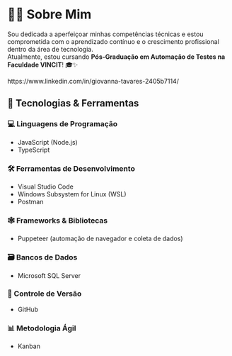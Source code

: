 <h1>👩‍💻 Sobre Mim</h1>
<p>
Sou dedicada a aperfeiçoar minhas competências técnicas e estou comprometida com o aprendizado contínuo e o crescimento profissional dentro da área de tecnologia.<br>
Atualmente, estou cursando <strong>Pós-Graduação em Automação de Testes na Faculdade VINCIT</strong>! 🎓✨
</p>
https://www.linkedin.com/in/giovanna-tavares-2405b7114/
<h2>🧠 Tecnologias & Ferramentas</h2>

<h3>💻 Linguagens de Programação</h3>
<ul>
  <li>JavaScript (Node.js)</li>
  <li>TypeScript</li>
</ul>

<h3>🛠 Ferramentas de Desenvolvimento</h3>
<ul>
  <li>Visual Studio Code</li>
  <li>Windows Subsystem for Linux (WSL)</li>
  <li>Postman</li>
</ul>

<h3>🕸 Frameworks & Bibliotecas</h3>
<ul>
  <li>Puppeteer (automação de navegador e coleta de dados)</li>
</ul>

<h3>🗃 Bancos de Dados</h3>
<ul>
  <li>Microsoft SQL Server</li>
</ul>

<h3>🔄 Controle de Versão</h3>
<ul>
  <li>GitHub</li>
</ul>

<h3>📊 Metodologia Ágil</h3>
<ul>
  <li>Kanban</li>
</ul>

